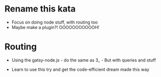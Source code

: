 # Rename this kata
* Focus on doing node stuff, with routing too
* Maybe make a plugin?! OOOOOOOOOOOH!

# Routing
* Using the gatsy-node.js - do the same as 3_ - But with queries and stuff

* Learn to use this try and get the code-efficient dream made this way
